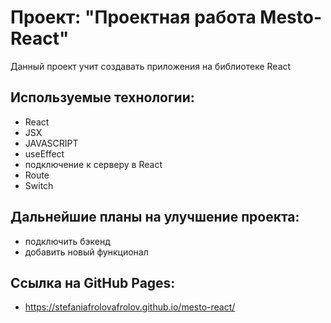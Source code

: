 # Проект: "Проектная работа Mesto-React"

Данный проект учит создавать приложения на библиотеке React

## Используемые технологии:

- React
- JSX
- JAVASCRIPT
- useEffect
- подключение к серверу в React
- Route
- Switch

## Дальнейшие планы на улучшение проекта:

- подключить бэкенд
- добавить новый функционал

## Ссылка на GitHub Pages:

- https://stefaniafrolovafrolov.github.io/mesto-react/

